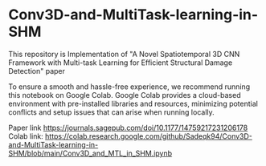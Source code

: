 # Conv3D-and-MultiTask-learning-in-SHM
This repository is Implementation of "A Novel Spatiotemporal 3D CNN Framework with Multi-task Learning for Efficient Structural Damage Detection" paper

To ensure a smooth and hassle-free experience, we recommend running this notebook on Google Colab. Google Colab provides a cloud-based environment with pre-installed libraries and resources, minimizing potential conflicts and setup issues that can arise when running locally.

Paper link
https://journals.sagepub.com/doi/10.1177/14759217231206178
Colab link:
https://colab.research.google.com/github/Sadeqk94/Conv3D-and-MultiTask-learning-in-SHM/blob/main/Conv3D_and_MTL_in_SHM.ipynb
